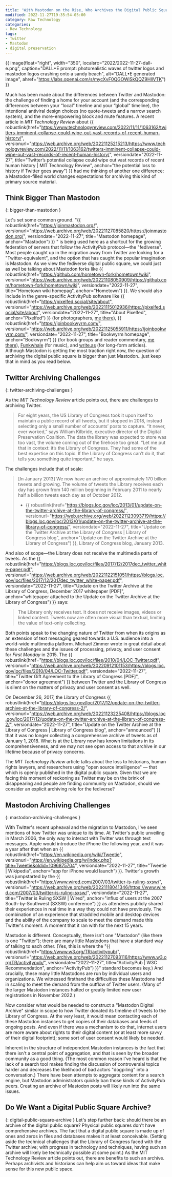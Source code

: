 ```yaml
---
title: 'With Mastodon on the Rise, Who Archives the Digital Public Square?'
modified: 2022-11-27T19:35:54-05:00
category: Raw Technology
categories:
- Raw Technology
tags:
- Twitter
- Mastodon
- digital preservation
---
```


{{ image(float="right", width="350", localsrc="2022/2022-11-27-dall-e.png", caption="DALL*E prompt: photorealistic waves of twitter logos and mastodon logos crashing onto a sandy beach", alt="DALL•E generated image", ahref="https://labs.openai.com/s/mycXvF0QGOWiSkQQZ9HllVTK") }} 

Much has been made about the differences between Twitter and Mastodon: the challenge of finding a home for your account (and the corresponding differences between your “local” timeline and your “global” timeline), the intentional antiviral design choices (no quote-tweets and a narrow search system), and the more-empowering block and mute features. 
A recent article in *MIT Technology Review* about {{ robustlink(href="https://www.technologyreview.com/2022/11/11/1063162/twitters-imminent-collapse-could-wipe-out-vast-records-of-recent-human-history/", versionurl="https://web.archive.org/web/20221125215213/https://www.technologyreview.com/2022/11/11/1063162/twitters-imminent-collapse-could-wipe-out-vast-records-of-recent-human-history/", versiondate="2022-11-27", title="Twitter’s potential collapse could wipe out vast records of recent human history | MIT Technology Review", anchor="the potential loss to history if Twitter goes away") }} had me thinking of another one difference: a Mastodon-filled world changes expectations for archiving this kind of primary source material. 

## Think Bigger Than Mastodon
{: bigger-than-mastodon }

Let's set some common ground. 
"{{ robustlink(href="https://joinmastodon.org/", versionurl="https://web.archive.org/web/20221127085820/https://joinmastodon.org/", versiondate="2022-11-27", title="Mastodon homepage", anchor="Mastodon") }} " is being used here as a shortcut for the growing federation of servers that follow the ActivityPub protocol—the "fediverse".
Most people caught up in the migration away from Twitter are looking for a "Twitter-equivalent", and the option that has caught the popular imagination is Mastodon. 
As we view the fediverse digital public square, we could just as well be talking about Mastodon forks like {{ robustlink(href="https://github.com/hometown-fork/hometown/wiki", versionurl="https://web.archive.org/web/20221108050909/https://github.com/hometown-fork/hometown/wiki", versiondate="2022-11-27", title="Hometown wiki homepag", anchor="Hometown") }}. 
We should also include in the genre-specific ActivityPub software like {{ robustlink(href="https://pixelfed.social/site/about", versionurl="https://web.archive.org/web/20221115012936/https://pixelfed.social/site/about", versiondate="2022-11-27", title="About Pixelfed", anchor="Pixelfed") }} (for photographers, [me there](https://pixelfed.social/dltj)), {{ robustlink(href="https://joinbookwyrm.com/", versionurl="https://web.archive.org/web/20221125055911/https://joinbookwyrm.com/", versiondate="2022-11-27", title="Bookwyrm homepage", anchor="Bookwyrm") }} (for book groups and reader commentary, [me there](https://bookrastinating.com/user/dltj)), [Funkwhale](https://funkwhale.audio/) (for music), and [write.as](https://write.as) (for long-form articles).
Although Mastodon is getting the most traction right now, the question of archiving the digital public square is bigger than just Mastodon...just keep that in mind as you read below. 

## Twitter Archiving Challenges
{: twitter-archiving-challenges }

As the *MIT Technology Review* article points out, there are challenges to archiving Twitter.

> For eight years, the US Library of Congress took it upon itself to maintain a public record of all tweets, but it stopped in 2018, instead selecting only a small number of accounts’ posts to capture.  “It never, ever worked,” says William Kilbride, executive director of the Digital Preservation Coalition. The data the library was expected to store was too vast, the volume coming out of the firehose too great. “Let me put that in context: it’s the Library of Congress. They had some of the best expertise on this topic. If the Library of Congress can’t do it, that tells you something quite important,” he says.

The challenges include that of scale:

> [In January 2013] We now have an archive of approximately 170 billion tweets and growing. The volume of tweets the Library receives each day has grown from 140 million beginning in February 2011 to nearly half a billion tweets each day as of October 2012.
>  - {{ robustlink(href="https://blogs.loc.gov/loc/2013/01/update-on-the-twitter-archive-at-the-library-of-congress/", versionurl="https://web.archive.org/web/20221123093719/https://blogs.loc.gov/loc/2013/01/update-on-the-twitter-archive-at-the-library-of-congress/", versiondate="2022-11-27", title="Update on the Twitter Archive at the Library of Congress | Library of Congress blog", anchor="Update on the Twitter Archive at the Library of Congress") }}, Library of Congress blog, January 2013.

And also of scope—the Library does not receive the multimedia parts of tweets.
As the {{ robustlink(href="https://blogs.loc.gov/loc/files/2017/12/2017dec_twitter_white-paper.pdf", versionurl="https://web.archive.org/web/20221122151051/https://blogs.loc.gov/loc/files/2017/12/2017dec_twitter_white-paper.pdf", versiondate="2022-11-27", title="Update on the Twitter Archive at the Library of Congress, December 2017 whitepaper [PDF]", anchor="whitepaper attached to the Update on the Twitter Archive at the Library of Congress") }} says:

> The Library only receives text. It does not receive images, videos or
linked content. Tweets now are often more visual than textual, limiting the value
of text-only collecting.

Both points speak to the changing nature of Twitter from when its origins as an extension of text messaging geared towards a U.S. audience into a world-wide multimedia platform. 
Michael Zimmer wrote in great detail about these challenges and the issues of processing, privacy, and user consent  for _First Monday_ in 2015. 
The {{ robustlink(href="https://blogs.loc.gov/loc/files/2010/04/LOC-Twitter.pdf", versionurl="https://web.archive.org/web/20220912101153/https://blogs.loc.gov/loc/files/2010/04/LOC-Twitter.pdf", versiondate="2022-11-27", title="Twitter Gift Agreement to the Library of Congress [PDF]", anchor="donor agreement") }} between Twitter and the Library of Congress is silent on the matters of privacy and user consent as well.

On December 26, 2017, the Library of Congress {{ robustlink(href="https://blogs.loc.gov/loc/2017/12/update-on-the-twitter-archive-at-the-library-of-congress-2/", versionurl="https://web.archive.org/web/20221123225408/https://blogs.loc.gov/loc/2017/12/update-on-the-twitter-archive-at-the-library-of-congress-2/", versiondate="2022-11-27", title="Update on the Twitter Archive at the Library of Congress | Library of Congress blog", anchor="announced") }} that it was no longer collecting a comprehensive archive of tweets as of January 1, 2018. 
What is at the Library now has known limitations in its comprehensiveness, and we may not see open access to that archive in our lifetime because of privacy concerns. 

The *MIT Technology Review* article talks about the loss to historians, human rights lawyers, and researchers using "open source intelligence" — that which is openly published in the digital public square. 
Given that we are facing this moment of reckoning as Twitter may be on the brink of disappearing and people are finding community on Mastodon, should we consider an explicit archiving role for the fediverse?

## Mastodon Archiving Challenges
{: mastodon-archiving-challenges }

With Twitter's recent upheaval and the migration to Mastodon, I've seen mentions of how Twitter was unique to its time. 
At Twitter's public unveiling in March 2006, the only way to interact with Twitter was through text messages.
Apple would introduce the iPhone the following year, and it was a year after that when an {{ robustlink(href="https://en.wikipedia.org/wiki/Tweetie", versionurl="https://en.wikipedia.org/w/index.php?title=Tweetie&oldid=1096875704", versiondate="2022-11-27", title="Tweetie | Wikipedia", anchor="app for iPhone would launch") }}. 
Twitter's growth was jumpstarted by the {{ robustlink(href="https://www.wired.com/2007/03/twitter-is-ruling-sxsw/", versionurl="https://web.archive.org/web/20221118041346/https://www.wired.com/2007/03/twitter-is-ruling-sxsw/", versiondate="2022-11-27", title="Twitter is Ruling SXSW | Wired", anchor="influx of users at the 2007 South-by-Southwest (SXSW) conference") }} as attendees publicly shared their experiences in real time in a way they could not have previously. 
The combination of an experience that straddled mobile and desktop devices and the ability of the company to scale to meet the demand made this Twitter's moment. 
A moment that it ran with for the next 15 years. 

Mastodon is different. 
Conceptually, there isn't one "Mastodon" (like there is one "Twitter"); there are many little Mastodons that have a standard way of talking to each other.
(Yes, this is where the "{{ robustlink(href="https://www.w3.org/TR/activitypub/", versionurl="https://web.archive.org/web/20221127093116/https://www.w3.org/TR/activitypub/", versiondate="2022-11-27", title="ActivityPub | W3C Recommendation", anchor="ActivityPub") }}" standard becomes key.) 
And crucially, these many little Mastodons are run by individual users and organizations. 
We witnessed firsthand the difficulties these Mastodons had in scaling to meet the demand from the outflow of Twitter users.
(Many of the larger Mastodon instances halted or greatly limited new user registrations in November 2022.)

Now consider what would be needed to construct a "Mastodon Digital Archive" similar in scope to how Twitter donated its timeline of tweets to the Library of Congress. 
At the very least, it would mean contacting each of these Mastodon instances to get copies of their databases and feeds of ongoing posts. 
And even if there was a mechanism to do that, internet users are more aware about rights to their digital content (or at least more savvy of their digital footprint); some sort of user consent would likely be needed.

Inherent in the structure of independent Mastodon instances is the fact that there isn't a central point of aggregation, and that is seen by the broader community as a good thing.
(The most common reason I've heard is that the lack of a search tool makes finding the discussion of controversial topics harder and decreases the likelihood of bad actors "dogpiling" into a conversation.) 
There have been attempts to aggregate content for a search engine, but Mastodon administrators quickly ban those kinds of ActivityPub peers. 
Creating an archive of Mastodon posts will likely run into the same issues. 

## Do We Want a Digital Public Square Archive?

{: digital-public-square-archive }
Let's step further back: should there be an archive of the digital public square? 
Physical public squares don't have comprehensive archives. 
The fact that a digital public square is made up of ones and zeros in files and databases makes it at least conceivable. 
(Setting aside the technical challenges that the Library of Congress faced with the Twitter archive; with progress in technology and techniques, having such an archive will likely be technically possible at some point.) 
As the MIT Technology Review article points out, there are benefits to such an archive. 
Perhaps archivists and historians can help aim us toward ideas that make sense for this new public space.
